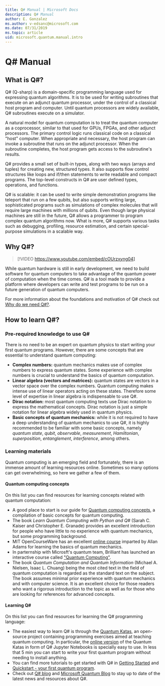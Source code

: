```yaml
---
title: Q# Manual | Microsoft Docs 
description: Q# Manual
author: E. Gonzalez
ms.author: v-edsanc@microsoft.com 
ms.date: 07/31/2019
ms.topic: article
uid: microsoft.quantum.manual.intro
---
```


# Q# Manual

## What is Q#?

Q# (Q-sharp) is a domain-specific programming language used for
expressing quantum algorithms.
It is to be used for writing subroutines that execute on an adjunct
quantum processor, under the control of a classical host program and computer.
Until quantum processors are widely available, Q# subroutines execute on a simulator.

A natural model for quantum computation is to treat the quantum computer
as a coprocessor, similar to that used for GPUs, FPGAs, and other adjunct
processors.
The primary control logic runs classical code on a classical "host" computer.
When appropriate and necessary, the host program can invoke a subroutine
that runs on the adjunct processor.
When the subroutine completes, the host program gets access to the
subroutine's results.

Q# provides a small set of built-in types, along with two ways
(arrays and tuples) for creating new, structured types.
It also supports flow control structures like loops and if/then statements
to write readable and compact programs.
The top-level constructs in Q# are user defined types, operations,
and functions.

Q# is scalable: it can be used to write simple demonstration programs like teleport that run on a few qubits, but also supports writing large, sophisticated programs such as simulations of complex molecules that will require large machines with millions of qubits. Even though large physical machines are still in the future, Q# allows a programmer to program complex quantum algorithms now. What is more, Q# supports various tasks such as debugging, profiling, resource estimation, and certain special-purpose simulations in a scalable way.

## Why Q#?

> [!VIDEO https://www.youtube.com/embed/cOUrzxyng04]

 While quantum hardware is still in early development, we need to build software for quantum computers to take advantage
 of the quantum power of computation when the time comes. Q# is a tool made to provide a platform where developers can write and test programs to be run on a future generation of quantum computers.

For more information about the foundations and motivation of Q# check out [Why do we need Q#?](https://devblogs.microsoft.com/qsharp/why-do-we-need-q/).

## How to learn Q#?

### Pre-required knowledge to use Q#

There is no need to be an expert on quantum physics to start writing your first quantum programs. However, there are some concepts that are essential to understand quantum computing:

* **Complex numbers:** quantum mechanics makes use of complex numbers to express quantum states. Some experience with complex numbers is crucial to
understand the basics of quantum computation.
* **Linear algebra (vectors and matrices):** quantum states are vectors 
  in a vector space over the complex numbers. Quantum computing makes 
  intense use of linear operators acting on these states. Therefore 
  some level of expertise in linear algebra is indispensable to use Q#.
* **Dirac notation:** most quantum computing texts use Dirac notation 
  to express the mathematical concepts. Dirac notation is just a simple 
  notation for linear algebra widely used in quantum physics.
* **Basic concepts of quantum mechanics:** while it is not required to
  have a deep understanding of quantum mechanics to use Q#, it is highly
  recommended to be familiar with some basic concepts, namely
  *quantum state*, *qubit*, *observable*, *measurement*, *Hamiltonian*,
  *superposition*, *entanglement*, *interference*, among others.  

### Learning materials

Quantum computing is an emerging field and fortunately, there is an immense amount of learning resources online. Sometimes so many options can get overwhelming, so here we gather a few of them.

#### Quantum computing concepts

On this list you can find resources for learning concepts related with quantum computation:

* A good place to start is our guide for [Quantum computing concepts](xref:microsoft.quantum.concepts.intro), a compilation of basic concepts for quantum computing.
* The book *Learn Quantum Computing with Python and Q#* (Sarah C. Kaiser and Christopher E. Granade) provides an excellent introduction for people who have little to no experience with quantum mechanics, but some programming background.
* MIT OpenCourseWare has an excellent [online course](https://www.youtube.com/playlist?list=PLUl4u3cNGP61-9PEhRognw5vryrSEVLPr) imparted by Allan Adams for learning the basics of quantum mechanics.
* In parternship with Microsft's quantum team, Brilliant has launched an interactive 
  course called ["Quantum Computing"](https://cloudblogs.microsoft.com/quantum/2019/05/23/microsoft-brilliant-team-up-to-offer-quantum-curriculum/).
* The book *Quantum Computation and Quantum Information* (Michael A. Nielsen, Isaac L. Chuang) being the most cited text in the field of quantum computation is regarded as the standard text on the subject. The book assumes minimal prior experience with quantum mechanics and with computer science. It is an excellent choice for those readers who want a rigorous introduction to the topic as well as for those who are looking for references for advanced concepts.

#### Learning Q#

On this list you can find resources for learning the Q# programming language:

* The easiest way to learn Q# is through the [Quantum Katas](https://github.com/Microsoft/QuantumKatas/), an open-source
  project containing programming exercises aimed at teaching quantum computing.
  In particular, the [online version](https://mybinder.org/v2/gh/Microsoft/QuantumKatas/master?filepath=index.ipynb) of
  the Quantum Katas in form of Q# Jupyter Notebooks is specially easy to use. In less that 5 min you can start
  to write your first quantum program without needing to install anything.
* You can find more tutorials to get started with Q# in [Getting Started](xref:microsoft.quantum.install) and
  [Quickstart - your first quantum program](xref:microsoft.quantum.write-program).
* Check out [Q# blog](https://devblogs.microsoft.com/qsharp/) and [Microsoft Quantum Blog](https://cloudblogs.microsoft.com/quantum/?ext) to stay up to date of the latest news and resources about Q#.
